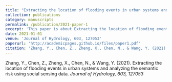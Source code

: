 ```yaml
---
title: "Extracting the location of flooding events in urban systems and analyzing the semantic risk using social sensing data"
collection: publications
category: manuscripts
permalink: /publication/2021-paper-1
excerpt: 'This paper is about Extracting the location of flooding events in urban systems and analyzing the semantic risk using social sensing data.'
date: 2021-01-01
venue: 'Journal of Hydrology, 603, 127053'
paperurl: 'http://academicpages.github.io/files/paper1.pdf'
citation: 'Zhang, Y., Chen, Z., Zheng, X., Chen, N., & Wang, Y. (2021). &quot;Extracting the location of flooding events in urban systems and analyzing the semantic risk using social sensing data&quot; <i>Journal of Hydrology, 603, 127053</i>'
---
```


Zhang, Y., Chen, Z., Zheng, X., Chen, N., & Wang, Y. (2021). Extracting the location of flooding events in urban systems and analyzing the semantic risk using social sensing data. <i>Journal of Hydrology, 603, 127053</i>

